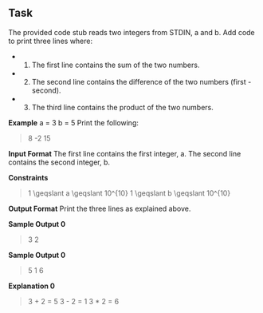 ## Task
The provided code stub reads two integers from STDIN, a and b. Add code to print three lines where:

* 1. The first line contains the sum of the two numbers.
* 2. The second line contains the difference of the two numbers (first - second).
* 3. The third line contains the product of the two numbers.

**Example**
a = 3
b = 5
Print the following:
>8
>-2
>15

**Input Format**
The first line contains the first integer, a.
The second line contains the second integer, b.

**Constraints**
>1 \geqslant a \geqslant 10^{10}
>1 \geqslant b \geqslant 10^{10}

**Output Format**
Print the three lines as explained above.

**Sample Output 0**
>3
>2

**Sample Output 0**
>5
>1
>6

**Explanation 0**
>3 + 2 = 5
>3 - 2 = 1
>3 * 2 = 6